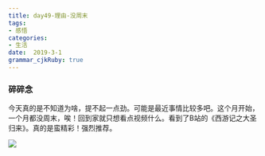 ```yaml
---
title: day49-理由-没周末
tags: 
- 感悟
categories: 
- 生活
date:  2019-3-1
grammar_cjkRuby: true
---
```

### 碎碎念
今天真的是不知道为啥，提不起一点劲。可能是最近事情比较多吧。这个月开始，一个月都没周末，唉！回到家就只想看点视频什么。看到了B站的《西游记之大圣归来》。真的是蛮精彩！强烈推荐。

![](https://ws1.sinaimg.cn/large/b15ca614gy1g0np2k8thbj21ar0k6kjm.jpg)

<!--more-->
